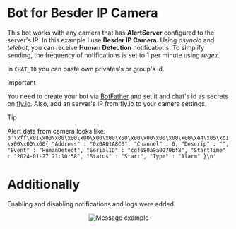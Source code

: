 # Bot for Besder IP Camera

This bot works with any camera that has **AlertServer** configured to the server's IP. In this example I use **Besder IP Camera**. Using _asyncio_ and _telebot_, you can receive **Human Detection** notifications. To simplify sending, the frequency of notifications is set to 1 per minute using _regex_.

In `CHAT_ID` you can paste own privates's or group's id.

> [!IMPORTANT]
> You need to create your bot via [BotFather](https://t.me/BotFather) and set it and chat's id as secrets on [fly.io](https://fly.io/). Also, add an server's IP from fly.io to your camera settings.

> [!TIP]
> Alert data from camera looks like: `b'\xff\x01\x00\x00\x00\x00\x00\x00\x00\x00\x00\x00\x00\x00\xe4\x05\xc1\x00\x00\x00{ "Address" : "0x0A01A8C0", "Channel" : 0, "Descrip" : "", "Event" : "HumanDetect", "SerialID" : "cdf680a9a0279bf8", "StartTime" : "2024-01-27 21:10:58", "Status" : "Start", "Type" : "Alarm" }\n'`

# Additionally 

Enabling and disabling notifications and logs were added.

<p align="center">
  <img src="https://github.com/MrSparrow01/CameraBot/assets/92633536/aded1ccd-8e2b-49db-805d-44e6a991f158" alt="Message example">
</p>


